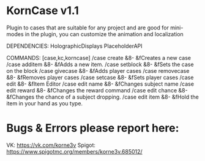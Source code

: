 # KornCase v1.1

Plugin to cases that are suitable for any project and are good for mini-modes
in the plugin, you can customize the animation and localization

DEPENDENCIES:
  HolographicDisplays
  PlaceholderAPI

COMMANDS:
  [case,kc,korncase]
  /case create <casename> &8- &fCreates a new case
  /case additem <casename> &8- &fAdds a new item.
  /case setblock <casename> &8- &fSets the case on the block
  /case givecase <player> <count> &8- &fAdds player cases
  /case removecase <player> <count> &8- &fRemoves player cases
  /case setcase <player> <count> &8- &fSets player cases
  /case edit <casename> &8- &fItem Editor
  /case edit <casename> name <name> <newname> &8- &fChanges subject name
  /case edit <casename> reward <name> <command> &8- &fChanges the reward command
  /case edit <casename> chance <name> <chance> &8- &fChanges the chance of a subject dropping.
  /case edit <casename> item <name> &8- &fHold the item in your hand as you type.

# Bugs & Errors please report here:
VK: https://vk.com/korne3v
Spigot: https://www.spigotmc.org/members/korne3v.685012/

